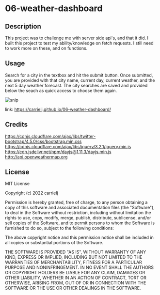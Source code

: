# 06-weather-dashboard

## Description
This project was to challenge me with server side api's, and that it did. I built this project to test my ability/knowledge on fetch requests. I still need to work more on these, and on functions. 

## Usage
Search for a city in the textbox and hit the submit button. Once submitted, you are provided with that city name, current day, current weather, and the next 5 day weather forecast. The city searches are saved and provided below the seach as quick access to choose them again. 

![snip](https://user-images.githubusercontent.com/114967552/205811259-bb95e1d6-d704-47c4-9b45-fbe59f96672c.JPG)

link: https://carrielj.github.io/06-weather-dashboard/

## Credits
https://cdnjs.cloudflare.com/ajax/libs/twitter-bootstrap/4.5.0/css/bootstrap.min.css
https://cdnjs.cloudflare.com/ajax/libs/jquery/3.2.1/jquery.min.js
https://cdn.jsdelivr.net/npm/dayjs@1.11.3/dayjs.min.js
http://api.openweathermap.org

## License
MIT License

Copyright (c) 2022 carrielj

Permission is hereby granted, free of charge, to any person obtaining a copy
of this software and associated documentation files (the "Software"), to deal
in the Software without restriction, including without limitation the rights
to use, copy, modify, merge, publish, distribute, sublicense, and/or sell
copies of the Software, and to permit persons to whom the Software is
furnished to do so, subject to the following conditions:

The above copyright notice and this permission notice shall be included in all
copies or substantial portions of the Software.

THE SOFTWARE IS PROVIDED "AS IS", WITHOUT WARRANTY OF ANY KIND, EXPRESS OR
IMPLIED, INCLUDING BUT NOT LIMITED TO THE WARRANTIES OF MERCHANTABILITY,
FITNESS FOR A PARTICULAR PURPOSE AND NONINFRINGEMENT. IN NO EVENT SHALL THE
AUTHORS OR COPYRIGHT HOLDERS BE LIABLE FOR ANY CLAIM, DAMAGES OR OTHER
LIABILITY, WHETHER IN AN ACTION OF CONTRACT, TORT OR OTHERWISE, ARISING FROM,
OUT OF OR IN CONNECTION WITH THE SOFTWARE OR THE USE OR OTHER DEALINGS IN THE
SOFTWARE.